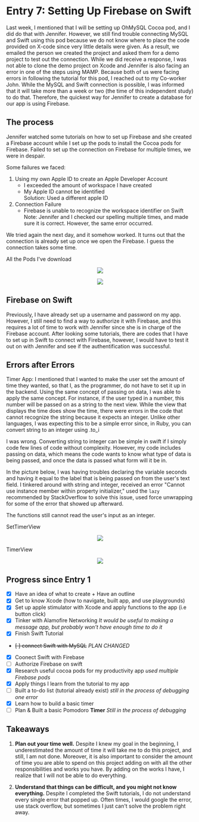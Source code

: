 # Entry 7: Setting Up Firebase on Swift

Last week, I mentioned that I will be setting up OhMySQL Cocoa pod, and I did do that with Jennifer. However, we still find trouble connecting MySQL and Swift using this pod because we do not know where to place the code provided on X-code since very little details were given. As a result, we emailed the person we created the project and asked them for a demo project to test out the connection. While we did receive a response, I was not able to clone the demo project on Xcode and Jennifer is also facing an error in one of the steps using MAMP. Because both of us were facing errors in following the tutorial for this pod, I reached out to my Co-worker John. While the MySQL and Swift connection is possible, I was informed that it will take more than a week or two (the time of this independent study) to do that. Therefore, the quickest way for Jennifer to create a database for our app is using Firebase.  

## The process
Jennifer watched some tutorials on how to set up Firebase and she created a Firebase account while I set up the pods to install the Cocoa pods for Firebase. Failed to set up the connection on Firebase for multiple times, we were in despair.  

Some failures we faced:  
1. Using my own Apple ID to create an Apple Developer Account  
    - I exceeded the amount of workspace I have created 
    - My Apple ID cannot be identified  
Solution: Used a different apple ID  
2. Connection Failure    
    - Firebase is unable to recognize the workspace identifier on Swift
Note: Jennifer and I checked our spelling multiple times, and made sure it is correct. However, the same error occurred. 

We tried again the next day, and it somehow worked. It turns out that the connection is already set up once we open the Firebase. I guess the connection takes some time.     

All the Pods I've download  
<p align="center">
    <img src = "https://raw.githubusercontent.com/xiurongy3506/swift_independent_study/master/img/firebpods.png"/>
</p>   

<p align="center">
    <img src = "https://raw.githubusercontent.com/xiurongy3506/swift_independent_study/master/img/download.png"/>
</p>   

## Firebase on Swift  
Previously, I have already set up a username and password on my app. However, I still need to find a way to authorize it with Firebase, and this requires a lot of time to work with Jennifer since she is in charge of the Firebase account. After looking some tutorials, there are codes that I have to set up in Swift to connect with Firebase, however, I would have to test it out on with Jennifer and see if the authentification was successful.  

## Errors after Errors  
Timer App:  I mentioned that I wanted to make the user set the amount of time they wanted, so that I, as the programmer, do not have to set it up in the backend. Using the same concept of passing on data, I was able to apply the same concept. For instance, if the user typed in a number, this number will be passed on as a string to the next view. While the view that displays the time does show the time, there were errors in the code that cannot recognize the string because it expects an integer.  Unlike other languages, I was expecting this to be a simple error since, in Ruby, you can convert string to an integer using .to_i

I was wrong. Converting string to integer can be simple in swift if I simply code few lines of code without complexity. However, my code includes passing on data, which means the code wants to know what type of data is being passed, and once the data is passed what form will it be in.  

In the picture below, I was having troubles declaring the variable seconds and having it equal to the label that is being passed on from the user's text field. I tinkered around with string and integer, received an error "Cannot use instance member within property initializer," used the ```lazy``` recommended by StackOverflow to solve this issue, used force unwrapping for some of the error that showed up afterward.  

The functions still cannot read the user's input as an integer.  

SetTimerView
<p align="center">
    <img src = "https://raw.githubusercontent.com/xiurongy3506/swift_independent_study/master/img/SetTimer.png"/>
</p>   

TimerView
<p align="center">
    <img src = "https://raw.githubusercontent.com/xiurongy3506/swift_independent_study/master/img/timerView.png"/>
</p>   

## Progress since Entry 1
- [x] Have an idea of what to create + Have an outline
- [x] Get to know Xcode (how to navigate, built app, and use playgrounds)
- [x] Set up apple stimulator with Xcode and apply functions to the app (i.e button click)
- [x] Tinker with Alamofire Networking _It would be useful to making a message app, but probably won't have enough time to do it_
- [x] Finish Swift Tutorial
- ~~[ ] connect Swift with MySQL~~ _PLAN CHANGED_
- [x] Coonect Swift with Firebase  
- [ ] Authorize Firebase on swift 
- [x] Research useful cocoa pods for my productivity app _used multiple Firebase pods_ 
- [x] Apply things I learn from the tutorial to my app 
- [ ] Built a to-do list (tutorial already exist) _still in the process of debugging one error_
- [x] Learn how to build a basic timer 
- [ ] Plan & Built a basic Pomodoro **Timer** _Still in the process of debugging_

## Takeaways  
1. **Plan out your time well.** Despite I knew my goal in the beginning, I underestimated the amount of time it will take me to do this project, and still, I am not done. Moreover, it is also important to consider the amount of time you are able to spend on this project adding on with all the other responsibilities and works you have. By adding on the works I have, I realize that I will not be able to do everything. 

2. **Understand that things can be difficult, and you might not know everything.** Despite I completed the Swift tutorials, I do not understand every single error that popped up. Often times, I would google the error, use stack overflow, but sometimes I just can't solve the problem right away. 


